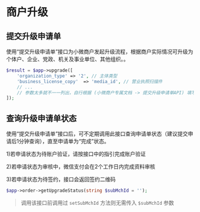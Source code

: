 # 商户升级
## 提交升级申请单

使用“提交升级申请单”接口为小微商户发起升级流程，根据商户实际情况可升级为个体户、企业、党政、机关及事业单位、其他组织。。

```php
$result = $app->upgrade([
    'organization_type' => '2', // 主体类型
    'business_license_copy'  => 'media_id', // 营业执照扫描件
    // ...
    // 参数太多就不一一列出，自行根据 (小微商户专属文档 -> 提交升级申请单API) 填写
]);
```

## 查询升级申请单状态
使用“提交升级申请单”接口后，可不定期调用此接口查询申请单状态（建议提交申请后1分钟查询），直至申请单为“完成”状态。

1)若申请状态为待账户验证，请按接口中的指引完成账户验证

2)若申请状态为审核中，微信支付会在2个工作日内完成资料审核

3)若申请状态为待签约，接口会返回签约二维码

```php
$app->order->getUpgradeStatus(string $subMchId = '');
```
> 调用该接口前调用过 `setSubMchId` 方法则无需传入 `$subMchId` 参数
